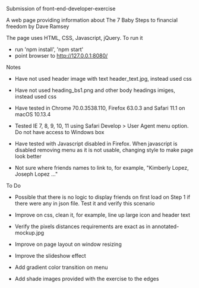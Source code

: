Submission of front-end-developer-exercise

A web page providing information about The 7 Baby Steps to financial freedom by Dave Ramsey

The page uses HTML, CSS, Javascript, jQuery. To run it

* run 'npm install', 'npm start'
* point browser to http://127.0.0.1:8080/

Notes

* Have not used header image with text header_text.jpg, instead used css

* Have not used heading_bs1.png and other body headings imiges, instead used css

* Have tested in Chrome 70.0.3538.110, Firefox 63.0.3 and Safari 11.1 on macOS 10.13.4

* Tested IE 7, 8, 9, 10, 11 using Safari Develop > User Agent menu option. Do not have
access to Windows box

* Have tested with Javascript disabled in Firefox. When javascript is disabled
removing menu as it is not usable, changing style to make page look better

* Not sure where friends names to link to, for example, "Kimberly Lopez, Joseph Lopez ..."

To Do

* Possible that there is no logic to display friends on first load on Step 1 if there were any
in json file. Test it and verify this scenario

* Improve on css, clean it, for example, line up large icon and header text

* Verify the pixels distances requirements are exact as in annotated-mockup.jpg

* Improve on page layout on window resizing

* Improve the slideshow effect

* Add gradient color transition on menu

* Add shade images provided with the exercise to the edges
